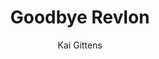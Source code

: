---
title: "Goodbye Revlon"
comments: true
author: Kai Gittens
layout: post
meta-excerpt: After almost ten years, I'm leaving Revlon to pursue a new opportunity.
permalink: /revlon/
category: personal
cat-name: "Personal"
has-home-img: revlon-badge.jpg
---
